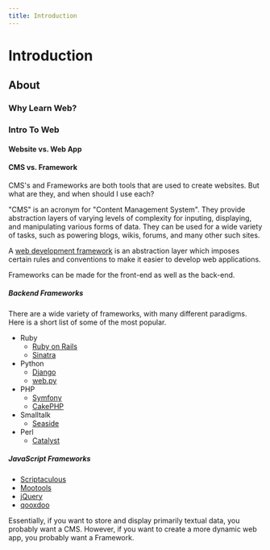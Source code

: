 ```yaml
--- 
title: Introduction
---
```


# Introduction

## About

### Why Learn Web?

### Intro To Web

#### Website vs. Web App

#### CMS vs. Framework

CMS's and Frameworks are both tools that are used to create websites. But what are they, and when should I use each?

"CMS" is an acronym for "Content Management System". They provide abstraction layers of varying levels of complexity for inputing, displaying, and manipulating various forms of data. They can be used for a wide variety of tasks, such as powering blogs, wikis, forums, and many other such sites.

A [web development framework](http://en.wikipedia.org/wiki/Web_application_framework) is an abstraction layer which imposes certain rules and conventions to make it easier to develop web applications. 

Frameworks can be made for the front-end as well as the back-end. 

##### Backend Frameworks

There are a wide variety of frameworks, with many different paradigms. Here is a short list of some of the most popular.

+ Ruby
  + [Ruby on Rails](http://rubyonrails.org/)
  + [Sinatra](http://rubyonrails.org/)
+ Python
  + [Django](http://www.djangoproject.com/)
  + [web.py](http://web.py.org/)
+ PHP
  + [Symfony](http://www.symfony-project.org/)
  + [CakePHP](http://cakephp.org/)
+ Smalltalk
  + [Seaside](http://www.seaside.st/)
+ Perl
  + [Catalyst](http://www.catalystframework.org/)

##### JavaScript Frameworks

+ [Scriptaculous](http://script.aculo.us/)
+ [Mootools](http://mootools.net/)
+ [jQuery](http://jquery.com/)
+ [qooxdoo](http://qooxdoo.org/)

Essentially, if you want to store and display primarily textual data, you probably want a CMS. However, if you want to create a more dynamic web app, you probably want a Framework.
